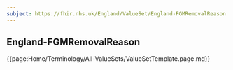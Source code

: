 ```yaml
---
subject: https://fhir.nhs.uk/England/ValueSet/England-FGMRemovalReason
---
```

## England-FGMRemovalReason

{{page:Home/Terminology/All-ValueSets/ValueSetTemplate.page.md}}

